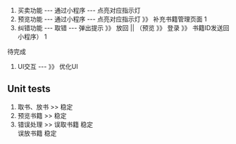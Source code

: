 1. 买卖功能  --- 通过小程序  --- 点亮对应指示灯
2. 预览功能  --- 通过小程序  --- 点亮对应指示灯    》》  补充书籍管理页面    1
3. 纠错功能  --- 取错 --- 弹出提示  》》 放回 || （预览  》》 登录  》》 书籍ID发送回小程序）  1

待完成
1. UI交互  --- 》》 优化UI


## Unit tests
1. 取书、放书  >>  稳定
2. 预览书籍   >>  稳定
3. 错误处理   >> 误取书籍   稳定    
                误放书籍   稳定